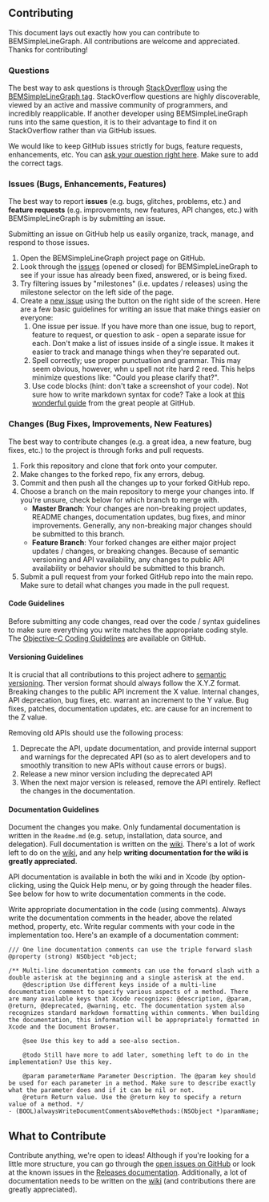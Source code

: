 ## Contributing
This document lays out exactly how you can contribute to BEMSimpleLineGraph. All contributions are welcome and appreciated. Thanks for contributing!

### Questions
The best way to ask questions is through [StackOverflow](http://www.stackoverflow.com) using the [BEMSimpleLineGraph tag](http://stackoverflow.com/questions/tagged/bemsimplelinegraph). StackOverflow questions are highly discoverable, viewed by an active and massive community of programmers, and incredibly reapplicable. If another developer using BEMSimpleLineGraph runs into the same question, it is to their advantage to find it on StackOverflow rather than via GitHub issues.

We would like to keep GitHub issues strictly for bugs, feature requests, enhancements, etc. You can [ask your question right here](http://stackoverflow.com/questions/ask). Make sure to add the correct tags.

### Issues (Bugs, Enhancements, Features)
The best way to report **issues** (e.g. bugs, glitches, problems, etc.) and **feature requests** (e.g. improvements, new features, API changes, etc.) with BEMSimpleLineGraph is by submitting an issue.

Submitting an issue on GitHub help us easily organize, track, manage, and respond to those issues. 

1. Open the BEMSimpleLineGraph project page on GitHub.  
2. Look through the [issues](https://github.com/Boris-Em/BEMSimpleLineGraph/issues) (opened or closed) for BEMSimpleLineGraph to see if your issue has already been fixed, answered, or is being fixed.  
3. Try filtering issues by "milestones" (i.e. updates / releases) using the milestone selector on the left side of the page.  
4. Create a [new issue](https://github.com/Boris-Em/BEMSimpleLineGraph/issues/new) using the button on the right side of the screen. Here are a few basic guidelines for writing an issue that make things easier on everyone:  
	1. One issue per issue. If you have more than one issue, bug to report, feature to request, or question to ask - open a separate issue for each. Don't make a list of issues inside of a single issue. It makes it easier to track and manage things when they're separated out.  
	2. Spell correctly; use proper punctuation and grammar. This may seem obvious, however, whn u spell not rite hard 2 reed. This helps minimize questions like: "Could you please clarify that?".  
	3. Use code blocks (hint: don't take a screenshot of your code). Not sure how to write markdown syntax for code? Take a look at [this wonderful guide](https://help.github.com/articles/markdown-basics#code-formatting) from the great people at GitHub.  

### Changes (Bug Fixes, Improvements, New Features)
The best way to contribute changes (e.g. a great idea, a new feature, bug fixes, etc.) to the project is through forks and pull requests. 

1. Fork this repository and clone that fork onto your computer.  
2. Make changes to the forked repo, fix any errors, debug.  
3. Commit and then push all the changes up to your forked GitHub repo. 
4. Choose a branch on the main repository to merge your changes into. If you're unsure, check below for which branch to merge with.  
      - **Master Branch**: Your changes are non-breaking project updates, README changes, documentation updates, bug fixes, and minor improvements. Generally, any non-breaking major changes should be submitted to this branch.  
      - **Feature Branch**: Your forked changes are either major project updates / changes, or breaking changes. Because of semantic versioning and API vavailability, any changes to public API availability or behavior should be submitted to this branch.  
5. Submit a pull request from your forked GitHub repo into the main repo. Make sure to detail what changes you made in the pull request.  

#### Code Guidelines
Before submitting any code changes, read over the code / syntax guidelines to make sure everything you write matches the appropriate coding style. The [Objective-C Coding Guidelines](https://github.com/github/objective-c-conventions) are available on GitHub.

#### Versioning Guidelines
It is crucial that all contributions to this project adhere to [semantic versioning](http://semver.org). Ther version format should always follow the X.Y.Z format. Breaking changes to the public API increment the X value. Internal changes, API deprecation, bug fixes, etc. warrant an increment to the Y value. Bug fixes, patches, documentation updates, etc. are cause for an increment to the Z value.

Removing old APIs should use the following process:  
 1. Deprecate the API, update documentation, and provide internal support and warnings for the deprecated API (so as to alert developers and to smoothly transition to new APIs without cause errors or bugs).  
 2. Release a new minor version including the deprecated API  
 3. When the next major version is released, remove the API entirely. Reflect the changes in the documentation.

#### Documentation Guidelines
Document the changes you make. Only fundamental documentation is written in the `Readme.md` (e.g. setup, installation, data source, and delegation). Full documentation is written on the [wiki](https://github.com/Boris-Em/BEMSimpleLineGraph/wiki). There's a lot of work left to do on the [wiki](https://github.com/Boris-Em/BEMSimpleLineGraph/wiki), and any help **writing documentation for the wiki is greatly appreciated**.

API documentation is available in both the wiki and in Xcode (by option-clicking, using the Quick Help menu, or by going through the header files. See below for how to write documentation comments in the code.

Write appropriate documentation in the code (using comments). Always write the documentation comments in the header, above the related method, property, etc. Write regular comments with your code in the implementation too. Here's an example of a documentation comment:

    /// One line documentation comments can use the triple forward slash
    @property (strong) NSObject *object;

    /** Multi-line documentation comments can use the forward slash with a double asterisk at the beginning and a single asterisk at the end.
        @description Use different keys inside of a multi-line documentation comment to specify various aspects of a method. There are many available keys that Xcode recognizes: @description, @param, @return, @deprecated, @warning, etc. The documentation system also recognizes standard markdown formatting within comments. When building the documentation, this information will be appropriately formatted in Xcode and the Document Browser.
        
        @see Use this key to add a see-also section.
        
        @todo Still have more to add later, something left to do in the implementation? Use this key.

        @param parameterName Parameter Description. The @param key should be used for each parameter in a method. Make sure to describe exactly what the parameter does and if it can be nil or not.
        @return Return value. Use the @return key to specify a return value of a method. */
    - (BOOL)alwaysWriteDocumentCommentsAboveMethods:(NSObject *)paramName;

## What to Contribute
Contribute anything, we're open to ideas! Although if you're looking for a little more structure, you can go through the [open issues on GitHub](https://github.com/Boris-Em/BEMSimpleLineGraph/issues?state=open) or look at the known issues in the [Releases documentation](https://github.com/Boris-Em/BEMSimpleLineGraph/releases). Additionally, a lot of documentation needs to be written on the [wiki](https://github.com/Boris-Em/BEMSimpleLineGraph/wiki) (and contributions there are greatly appreciated).
